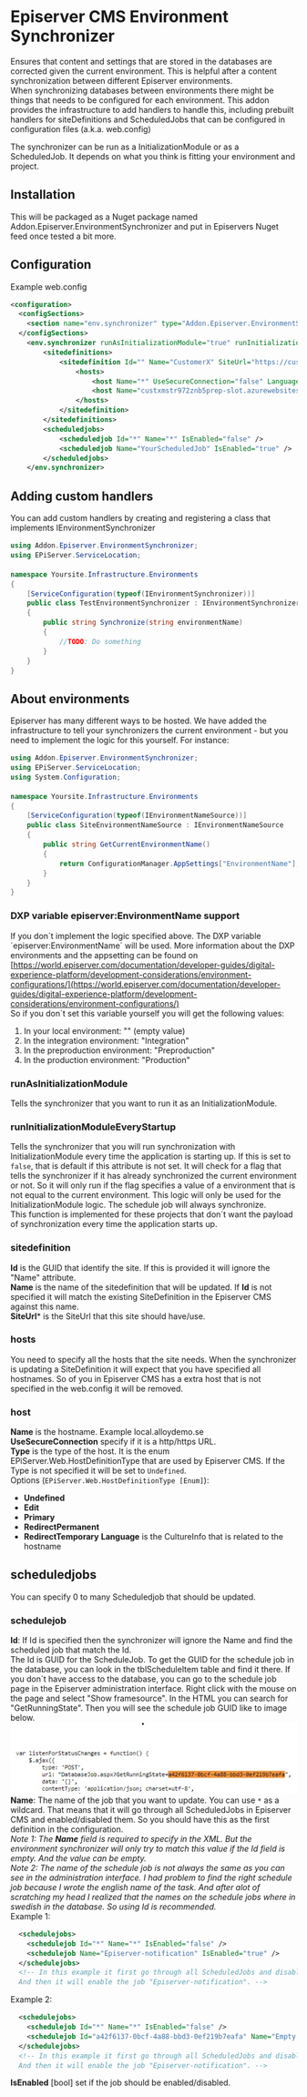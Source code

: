 # Episerver CMS Environment Synchronizer
Ensures that content and settings that are stored in the databases are corrected given the current environment. This is helpful after a content synchronization between different Episerver environments.  
When synchronizing databases between environments there might be things that needs to be configured for each environment.
This addon provides the infrastructure to add handlers to handle this, including prebuilt handlers for siteDefinitions and ScheduledJobs that can be configured in configuration files (a.k.a. web.config)
  
The synchronizer can be run as a InitializationModule or as a ScheduledJob. It depends on what you think is fitting your environment and project.

## Installation
This will be packaged as a Nuget package named Addon.Episerver.EnvironmentSynchronizer and put in Episervers Nuget feed once tested a bit more.  

## Configuration
Example web.config
```xml
<configuration>
  <configSections>
    <section name="env.synchronizer" type="Addon.Episerver.EnvironmentSynchronizer.Configuration.SynchronizerSection" allowLocation="true" allowDefinition="Everywhere" />
  </configSections>
	<env.synchronizer runAsInitializationModule="true" runInitializationModuleEveryStartup="false">
		<sitedefinitions>
			<sitedefinition Id="" Name="CustomerX" SiteUrl="https://custxmstr972znb5prep.azurewebsites.net/">
				<hosts>
					<host Name="*" UseSecureConnection="false" Language="" />
					<host Name="custxmstr972znb5prep-slot.azurewebsites.net" UseSecureConnection="true" Language="en" />
				</hosts>
			</sitedefinition>
		</sitedefinitions>
		<scheduledjobs>
			<scheduledjob Id="*" Name="*" IsEnabled="false" />
			<scheduledjob Name="YourScheduledJob" IsEnabled="true" />
		</scheduledjobs>
	</env.synchronizer>
```

## Adding custom handlers
You can add custom handlers by creating and registering a class that implements IEnvironmentSynchronizer
```csharp
using Addon.Episerver.EnvironmentSynchronizer;
using EPiServer.ServiceLocation;

namespace Yoursite.Infrastructure.Environments
{
    [ServiceConfiguration(typeof(IEnvironmentSynchronizer))]
    public class TestEnvironmentSynchronizer : IEnvironmentSynchronizer
    {
        public string Synchronize(string environmentName)
        {
            //TODO: Do something
        }
    }
}
```

## About environments
Episerver has many different ways to be hosted. We have added the infrastructure to tell your synchronizers the current environment - but you need to implement the logic for this yourself. For instance:

```csharp  
using Addon.Episerver.EnvironmentSynchronizer;
using EPiServer.ServiceLocation;
using System.Configuration;

namespace Yoursite.Infrastructure.Environments
{
    [ServiceConfiguration(typeof(IEnvironmentNameSource))]
    public class SiteEnvironmentNameSource : IEnvironmentNameSource
    {
        public string GetCurrentEnvironmentName()
        {
            return ConfigurationManager.AppSettings["EnvironmentName"];
        }
    }
}
``` 
### DXP variable episerver:EnvironmentName support
If you don´t implement the logic specified above. The DXP variable ´episerver:EnvironmentName´ will be used. More information about the DXP environments and the appsetting can be found on [https://world.episerver.com/documentation/developer-guides/digital-experience-platform/development-considerations/environment-configurations/](https://world.episerver.com/documentation/developer-guides/digital-experience-platform/development-considerations/environment-configurations/)  
So if you don´t set this variable yourself you will get the following values:  
1. In your local environment: "" (empty value)
2. In the integration environment: "Integration"  
3. In the preproduction environment: "Preproduction"  
4. In the production environment: "Production"  

### runAsInitializationModule
Tells the synchronizer that you want to run it as an InitializationModule.

### runInitializationModuleEveryStartup
Tells the synchronizer that you will run synchronization with InitializationModule every time the application is starting up. If this is set to `false`, that is default if this attribute is not set. It will check for a flag that tells the synchronizer if it has already synchronized the current environment or not. So it will only run if the flag specifies a value of a environment that is not equal to the current environment. This logic will only be used for the InitializationModule logic. The schedule job will always synchronize.  
This function is implemented for these projects that don´t want the payload of synchronization every time the application starts up.

### sitedefinition
**Id** is the GUID that identify the site. If this is provided it will ignore the "Name" attribute.  
**Name** is the name of the sitedefinition that will be updated. If **Id** is not specified it will match the existing SiteDefinition in the Episerver CMS against this name.  
**SiteUrl*** is the SiteUrl that this site should have/use.  

### hosts
You need to specify all the hosts that the site needs. When the synchronizer is updating a SiteDefinition it will expect that you have specified all hostnames. So of you in Episerver CMS has a extra host that is not specified in the web.config it will be removed.

### host
**Name** is the hostname. Example local.alloydemo.se  
**UseSecureConnection** specify if it is a http/https URL.  
**Type** is the type of the host. It is the enum EPiServer.Web.HostDefinitionType that are used by Episerver CMS. If the Type is not specified it will be set to `Undefined`.  
Options (`EPiServer.Web.HostDefinitionType [Enum]`):  
- **Undefined**
- **Edit**
- **Primary**
- **RedirectPermanent**
- **RedirectTemporary**
**Language** is the CultureInfo that is related to the hostname  

## scheduledjobs
You can specify 0 to many Scheduledjob that should be updated.

### schedulejob
**Id**: If Id is specified then the synchronizer will ignore the Name and find the scheduled job that match the Id.   
The Id is GUID for the ScheduleJob. To get the GUID for the schedule job in the database, you can look in the tblScheduleItem table and find it there. If you don´t have access to the database, you can go to the schedule job page in the Episerver administration interface. Right click with the mouse on the page and select "Show framesource". In the HTML you can search for "GetRunningState". Then you will see the schedule job GUID like to image below.  
![Get schedule job GUID from Episerver administration interface](documentation/EnvironmentSynchronizer_GetScheduleJobGuidFromHtml.jpg)  
**Name**: The name of the job that you want to update. You can use `*` as a wildcard. That means that it will go through all ScheduledJobs in Episerver CMS and enabled/disabled them. So you should have this as the first definition in the configuration.  
*Note 1: The **Name** field is required to specify in the XML. But the environment synchronizer will only try to match this value if the Id field is empty. And the value can be empty.*   
*Note 2: The name of the schedule job is not always the same as you can see in the administration interface. I had problem to find the right schedule job because I wrote the english name of the task. And after alot of scratching my head I realized that the names on the schedule jobs where in swedish in the database. So using Id is recommended.*  
Example 1:  
```xml
  <schedulejobs>
    <schedulejob Id="*" Name="*" IsEnabled="false" />
    <schedulejob Name="Episerver-notification" IsEnabled="true" />
  </schedulejobs>
  <!-- In this example it first go through all ScheduledJobs and disable them.  
  And then it will enable the job "Episerver-notification". -->
```  
Example 2:  
```xml
  <schedulejobs>
    <schedulejob Id="*" Name="*" IsEnabled="false" />
    <schedulejob Id="a42f6137-0bcf-4a88-bbd3-0ef219b7eafa" Name="Empty trashcan" IsEnabled="true" />
  </schedulejobs>
  <!-- In this example it first go through all ScheduledJobs and disable them.  
  And then it will enable the job "Episerver-notification". -->
```
**IsEnabled** [bool] set if the job should be enabled/disabled. 
